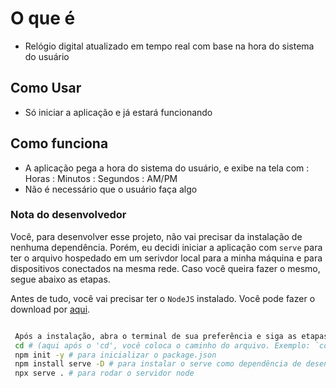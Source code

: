 # O que é
 - Relógio digital atualizado em tempo real com base na hora do sistema do usuário


## Como Usar
 - Só iniciar a aplicação e já estará funcionando

## Como funciona
 - A aplicação pega a hora do sistema do usuário, e exibe na tela com : Horas : Minutos : Segundos : AM/PM
 - Não é necessário que o usuário faça algo

### Nota do desenvolvedor 
 Você, para desenvolver esse projeto, não vai precisar da instalação de nenhuma dependência. Porém, eu decidi iniciar a aplicação com `serve` para ter o arquivo hospedado em um serivdor local para a minha máquina e para dispositivos conectados na mesma rede. Caso você queira fazer o mesmo, segue abaixo as etapas.
 
 Antes de tudo, você vai precisar ter o `NodeJS` instalado. Você pode fazer o download por [aqui](nodejs.org).
 
 ``` sh

  Após a instalação, abra o terminal de sua preferência e siga as etapas à seguir:
  cd # (aqui após o 'cd', você coloca o caminho do arquivo. Exemplo: `cd Documents/Projetos/Clock`)
  npm init -y # para inicializar o package.json
  npm install serve -D # para instalar o serve como dependência de desenvolvimento
  npx serve . # para rodar o servidor node
 ```
 
